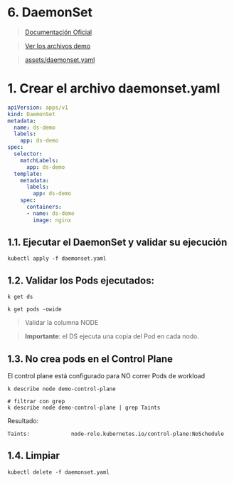 # 6. DaemonSet <!-- omit in toc -->

> [Documentación Oficial](https://kubernetes.io/docs/concepts/workloads/controllers/daemonset/)

> [Ver los archivos demo](./assets)

> [assets/daemonset.yaml](./assets/daemonset-definition.yml)

# 1. Crear el archivo daemonset.yaml
```yaml
apiVersion: apps/v1
kind: DaemonSet
metadata:
  name: ds-demo
  labels:
    app: ds-demo
spec:
  selector:
    matchLabels:
      app: ds-demo
  template:
    metadata:
      labels:
        app: ds-demo
    spec:
      containers:
      - name: ds-demo
        image: nginx

```

## 1.1. Ejecutar el DaemonSet y validar su ejecución
```vim
kubectl apply -f daemonset.yaml
```

## 1.2. Validar los Pods ejecutados:
```vim
k get ds

k get pods -owide
```
> Validar la columna NODE

> **Importante**: el DS ejecuta una copia del Pod en cada nodo.

## 1.3. No crea pods en el Control Plane
El control plane está configurado para NO correr Pods de workload

```
k describe node demo-control-plane

# filtrar con grep
k describe node demo-control-plane | grep Taints
```
Resultado:
```
Taints:             node-role.kubernetes.io/control-plane:NoSchedule
```

## 1.4. Limpiar
```k
kubectl delete -f daemonset.yaml
```
